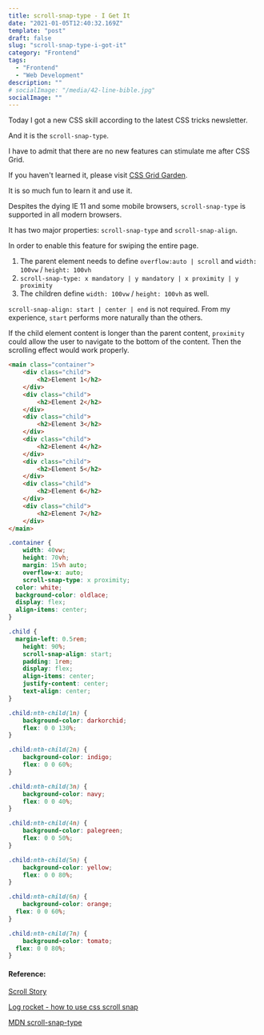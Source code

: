 ```yaml
---
title: scroll-snap-type - I Get It
date: "2021-01-05T12:40:32.169Z"
template: "post"
draft: false
slug: "scroll-snap-type-i-got-it"
category: "Frontend"
tags:
  - "Frontend"
  - "Web Development"
description: ""
# socialImage: "/media/42-line-bible.jpg"
socialImage: ""
---
```


Today I got a new CSS skill according to the latest CSS tricks newsletter.

And it is the `scroll-snap-type`.

I have to admit that there are no new features can stimulate me after CSS Grid.

If you haven't learned it, please visit [CSS Grid Garden](https://cssgridgarden.com/).

It is so much fun to learn it and use it.

Despites the dying IE 11 and some mobile browsers, `scroll-snap-type` is supported in all modern browsers.

It has two major properties: `scroll-snap-type` and `scroll-snap-align`.

In order to enable this feature for swiping the entire page.

1. The parent element needs to define `overflow:auto | scroll` and `width: 100vw` / `height: 100vh`
2. `scroll-snap-type: x mandatory | y mandatory | x proximity | y proximity`
3. The children define `width: 100vw` / `height: 100vh` as well.

`scroll-snap-align: start | center | end` is not required. From my experience, `start` performs more naturally than the others.

If the child element content is longer than the parent content,  `proximity` could allow the user to navigate to the bottom of the content. Then the scrolling effect would work properly.

```HTML
<main class="container">
	<div class="child">
		<h2>Element 1</h2>
	</div>
	<div class="child">
		<h2>Element 2</h2>
	</div>
	<div class="child">
		<h2>Element 3</h2>
	</div>
	<div class="child">
		<h2>Element 4</h2>
	</div>
	<div class="child">
		<h2>Element 5</h2>
	</div>
	<div class="child">
		<h2>Element 6</h2>
	</div>
	<div class="child">
		<h2>Element 7</h2>
	</div>
</main>
```

```CSS
.container {
	width: 40vw;
	height: 70vh;
	margin: 15vh auto;
	overflow-x: auto;
	scroll-snap-type: x proximity;
  color: white;
  background-color: oldlace;
  display: flex;
  align-items: center;
}

.child {
  margin-left: 0.5rem;
	height: 90%;
	scroll-snap-align: start;
	padding: 1rem;
	display: flex;
	align-items: center;
	justify-content: center;
	text-align: center;
}

.child:nth-child(1n) {
	background-color: darkorchid;
	flex: 0 0 130%;
}

.child:nth-child(2n) {
	background-color: indigo;
	flex: 0 0 60%;
}

.child:nth-child(3n) {
	background-color: navy;
	flex: 0 0 40%;
}

.child:nth-child(4n) {
	background-color: palegreen;
	flex: 0 0 50%;
}

.child:nth-child(5n) {
	background-color: yellow;
	flex: 0 0 80%;
}

.child:nth-child(6n) {
	background-color: orange;
  flex: 0 0 60%;
}

.child:nth-child(7n) {
	background-color: tomato;
  flex: 0 0 80%;
}
```

####  Reference:
[Scroll Story](https://css-tricks.com/newsletter/232-scroll-story/)

[Log rocket - how to use css scroll snap](https://blog.logrocket.com/how-to-use-css-scroll-snap/)

[MDN scroll-snap-type](https://developer.mozilla.org/en-US/docs/Web/CSS/scroll-snap-type)
